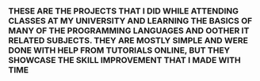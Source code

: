 ### THESE ARE THE PROJECTS THAT I DID WHILE ATTENDING CLASSES AT MY UNIVERSITY AND LEARNING THE BASICS OF MANY OF THE PROGRAMMING LANGUAGES AND OOTHER IT RELATED SUBJECTS. THEY ARE MOSTLY SIMPLE AND WERE DONE WITH HELP FROM TUTORIALS ONLINE, BUT THEY SHOWCASE THE SKILL IMPROVEMENT THAT I MADE WITH TIME ###
